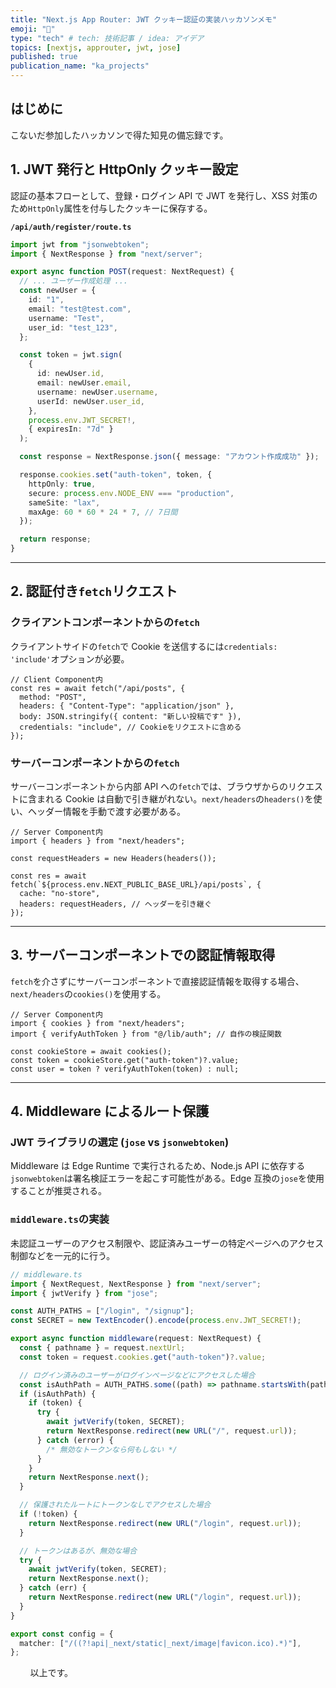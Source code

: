 ```yaml
---
title: "Next.js App Router: JWT クッキー認証の実装ハッカソンメモ"
emoji: "🐥"
type: "tech" # tech: 技術記事 / idea: アイデア
topics: [nextjs, approuter, jwt, jose]
published: true
publication_name: "ka_projects"
---
```


## はじめに

こないだ参加したハッカソンで得た知見の備忘録です。

## 1\. JWT 発行と HttpOnly クッキー設定

認証の基本フローとして、登録・ログイン API で JWT を発行し、XSS 対策のため`HttpOnly`属性を付与したクッキーに保存する。

**`/api/auth/register/route.ts`**

```ts
import jwt from "jsonwebtoken";
import { NextResponse } from "next/server";

export async function POST(request: NextRequest) {
  // ... ユーザー作成処理 ...
  const newUser = {
    id: "1",
    email: "test@test.com",
    username: "Test",
    user_id: "test_123",
  };

  const token = jwt.sign(
    {
      id: newUser.id,
      email: newUser.email,
      username: newUser.username,
      userId: newUser.user_id,
    },
    process.env.JWT_SECRET!,
    { expiresIn: "7d" }
  );

  const response = NextResponse.json({ message: "アカウント作成成功" });

  response.cookies.set("auth-token", token, {
    httpOnly: true,
    secure: process.env.NODE_ENV === "production",
    sameSite: "lax",
    maxAge: 60 * 60 * 24 * 7, // 7日間
  });

  return response;
}
```

---

## 2\. 認証付き`fetch`リクエスト

### クライアントコンポーネントからの`fetch`

クライアントサイドの`fetch`で Cookie を送信するには`credentials: 'include'`オプションが必要。

```tsx
// Client Component内
const res = await fetch("/api/posts", {
  method: "POST",
  headers: { "Content-Type": "application/json" },
  body: JSON.stringify({ content: "新しい投稿です" }),
  credentials: "include", // Cookieをリクエストに含める
});
```

### サーバーコンポーネントからの`fetch`

サーバーコンポーネントから内部 API への`fetch`では、ブラウザからのリクエストに含まれる Cookie は自動で引き継がれない。`next/headers`の`headers()`を使い、ヘッダー情報を手動で渡す必要がある。

```tsx
// Server Component内
import { headers } from "next/headers";

const requestHeaders = new Headers(headers());

const res = await fetch(`${process.env.NEXT_PUBLIC_BASE_URL}/api/posts`, {
  cache: "no-store",
  headers: requestHeaders, // ヘッダーを引き継ぐ
});
```

---

## 3\. サーバーコンポーネントでの認証情報取得

`fetch`を介さずにサーバーコンポーネントで直接認証情報を取得する場合、`next/headers`の`cookies()`を使用する。

```tsx
// Server Component内
import { cookies } from "next/headers";
import { verifyAuthToken } from "@/lib/auth"; // 自作の検証関数

const cookieStore = await cookies();
const token = cookieStore.get("auth-token")?.value;
const user = token ? verifyAuthToken(token) : null;
```

---

## 4\. Middleware によるルート保護

### JWT ライブラリの選定 (`jose` vs `jsonwebtoken`)

Middleware は Edge Runtime で実行されるため、Node.js API に依存する`jsonwebtoken`は署名検証エラーを起こす可能性がある。Edge 互換の`jose`を使用することが推奨される。

### `middleware.ts`の実装

未認証ユーザーのアクセス制限や、認証済みユーザーの特定ページへのアクセス制御などを一元的に行う。

```ts
// middleware.ts
import { NextRequest, NextResponse } from "next/server";
import { jwtVerify } from "jose";

const AUTH_PATHS = ["/login", "/signup"];
const SECRET = new TextEncoder().encode(process.env.JWT_SECRET!);

export async function middleware(request: NextRequest) {
  const { pathname } = request.nextUrl;
  const token = request.cookies.get("auth-token")?.value;

  // ログイン済みのユーザーがログインページなどにアクセスした場合
  const isAuthPath = AUTH_PATHS.some((path) => pathname.startsWith(path));
  if (isAuthPath) {
    if (token) {
      try {
        await jwtVerify(token, SECRET);
        return NextResponse.redirect(new URL("/", request.url));
      } catch (error) {
        /* 無効なトークンなら何もしない */
      }
    }
    return NextResponse.next();
  }

  // 保護されたルートにトークンなしでアクセスした場合
  if (!token) {
    return NextResponse.redirect(new URL("/login", request.url));
  }

  // トークンはあるが、無効な場合
  try {
    await jwtVerify(token, SECRET);
    return NextResponse.next();
  } catch (err) {
    return NextResponse.redirect(new URL("/login", request.url));
  }
}

export const config = {
  matcher: ["/((?!api|_next/static|_next/image|favicon.ico).*)"],
};
```

&nbsp;
&nbsp;
&nbsp;
&nbsp;
以上です。
